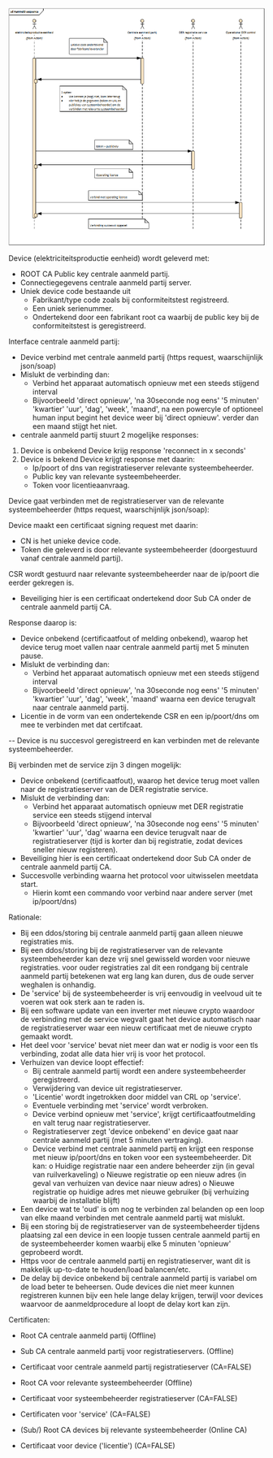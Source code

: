 ![Figuur: gedrag productie-eenheden](/assets/Aanmeld-sequence.png)

Device (elektriciteitsproductie eenheid) wordt geleverd met:
- ROOT CA Public key centrale aanmeld partij.
- Connectiegegevens centrale aanmeld partij server.
- Uniek device code bestaande uit
  - Fabrikant/type code zoals bij conformiteitstest registreerd.
  - Een uniek serienummer.
  - Ondertekend door een fabrikant root ca waarbij de public key bij de conformiteitstest is geregistreerd.


Interface centrale aanmeld partij:

- Device verbind met centrale aanmeld partij (https request, waarschijnlijk json/soap)
- Mislukt de verbinding dan:
  - Verbind het apparaat automatisch opnieuw met een steeds stijgend interval
  - Bijvoorbeeld 'direct opnieuw', 'na 30seconde nog eens' '5 minuten' 'kwartier'
      'uur', 'dag', 'week', 'maand', na een powercyle of optioneel human input begint het device weer bij 'direct opnieuw'.
      verder dan een maand stijgt het niet.
- centrale aanmeld partij stuurt 2 mogelijke responses:
 1. Device is onbekend
    Device krijg response 'reconnect in x seconds'
 2. Device is bekend
    Device krijgt response met daarin:
    - Ip/poort of dns van registratieserver relevante systeembeheerder.
    - Public key van relevante systeembeheerder.
    - Token voor licentieaanvraag.


Device gaat verbinden met de registratieserver van de relevante systeembeheerder (https request, waarschijnlijk json/soap):


Device maakt een certificaat signing request met daarin:
- CN is het unieke device code.
- Token die geleverd is door relevante systeembeheerder (doorgestuurd vanaf centrale aanmeld partij).

CSR wordt gestuurd naar relevante systeembeheerder naar de ip/poort die eerder gekregen is.
- Beveiliging hier is een certificaat ondertekend door Sub CA onder de centrale aanmeld partij CA.

Response daarop is:
- Device onbekend (certificaatfout of melding onbekend), waarop het device terug moet vallen naar centrale aanmeld partij met 5 minuten pause.
- Mislukt de verbinding dan:
  - Verbind het apparaat automatisch opnieuw met een steeds stijgend interval
  - Bijvoorbeeld 'direct opnieuw', 'na 30seconde nog eens' '5 minuten' 'kwartier'
      'uur', 'dag', 'week', 'maand' waarna een device terugvalt naar centrale aanmeld partij.
- Licentie in de vorm van een ondertekende CSR en een ip/poort/dns om mee te verbinden met dat certifcaat.

-- Device is nu succesvol geregistreerd en kan verbinden met de relevante systeembeheerder.


Bij verbinden met de service zijn 3 dingen mogelijk:
- Device onbekend (certificaatfout), waarop het device terug moet vallen naar de registratieserver van de DER registratie service.
- Mislukt de verbinding dan:
  - Verbind het apparaat automatisch opnieuw met DER registratie service een steeds stijgend interval
  - Bijvoorbeeld 'direct opnieuw', 'na 30seconde nog eens' '5 minuten' 'kwartier'
      'uur', 'dag' waarna een device terugvalt naar de registratieserver (tijd is korter dan bij registratie, zodat devices sneller nieuw registeren).
- Beveiliging hier is een certificaat ondertekend door Sub CA onder de centrale aanmeld partij CA.
- Succesvolle verbinding waarna het protocol voor uitwisselen meetdata start.
  - Hierin komt een commando voor verbind naar andere server (met ip/poort/dns)





Rationale:
- Bij een ddos/storing bij centrale aanmeld partij gaan alleen nieuwe registraties mis.
- Bij een ddos/storing bij de registratieserver van de relevante systeembeheerder kan deze vrij snel gewisseld worden voor nieuwe registraties.
  voor ouder registraties zal dit een rondgang bij centrale aanmeld partij betekenen wat erg lang kan duren, dus de oude server weghalen is onhandig.
- De 'service' bij de systeembeheerder is vrij eenvoudig in veelvoud uit te voeren wat ook sterk aan te raden is.
- Bij een software update van een inverter met nieuwe crypto waardoor de verbinding met de service wegvalt gaat het device automatisch 
  naar de registratieserver waar een nieuw certificaat met de nieuwe crypto gemaakt wordt.
- Het deel voor 'service' bevat niet meer dan wat er nodig is voor een tls verbinding, zodat alle data hier vrij is voor het protocol.
- Verhuizen van device loopt effectief:
  - Bij centrale aanmeld partij wordt een andere systeembeheerder geregistreerd.
  - Verwijdering van device uit registratieserver.
  - 'Licentie' wordt ingetrokken door middel van CRL op 'service'.
  - Eventuele verbinding met 'service' wordt verbroken.
  - Device verbind opnieuw met 'service', krijgt certificaatfoutmelding en valt terug naar registratieserver.
  - Registratieserver zegt 'device onbekend' en device gaat naar centrale aanmeld partij (met 5 minuten vertraging).
  - Device verbind met centrale aanmeld partij en krijgt een response met nieuw ip/poort/dns en token voor een systeembeheerder.
  Dit kan:
  o Huidige registratie naar een andere beheerder zijn (in geval van ruilverkaveling)
  o Nieuwe registratie op een nieuw adres (in geval van verhuizen van device naar nieuw adres)
  o Nieuwe registratie op huidige adres met nieuwe gebruiker (bij verhuizing waarbij de installatie blijft)
- Een device wat te 'oud' is om nog te verbinden zal belanden op een loop van elke maand verbinden met centrale aanmeld partij wat mislukt.
- Bij een storing bij de registratieserver van de systeembeheerder tijdens plaatsing zal een device in een loopje tussen centrale aanmeld partij en de systeembeheerder komen
  waarbij elke 5 minuten 'opnieuw' geprobeerd wordt.
- Https voor de centrale aanmeld partij en registratieserver, want dit is makkelijk up-to-date te houden/load balancen/etc.
- De delay bij device onbekend bij centrale aanmeld partij is variabel om de load beter te beheersen.
  Oude devices die niet meer kunnen registreren kunnen bijv een hele lange delay krijgen, 
  terwijl voor devices waarvoor de aanmeldprocedure al loopt de delay kort kan zijn.


Certificaten:
- Root CA centrale aanmeld partij (Offline)
- Sub CA centrale aanmeld partij voor registratieservers. (Offline)
- Certificaat voor centrale aanmeld partij registratieserver (CA=FALSE)
- Root CA voor relevante systeembeheerder (Offline)
- Certificaat voor systeembeheerder registratieserver (CA=FALSE)
- Certificaten voor 'service' (CA=FALSE)

- (Sub/) Root CA devices bij relevante systeembeheerder (Online CA)
- Certificaat voor device ('licentie') (CA=FALSE)
